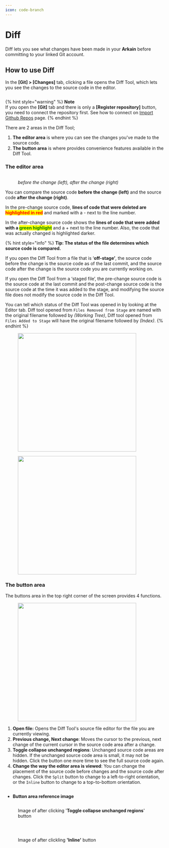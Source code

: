 ```yaml
---
icon: code-branch
---
```


# Diff

Diff lets you see what changes have been made in your **Arkain** before committing to your linked Git account.

## How to use Diff <a href="#how-to-use-diff" id="how-to-use-diff"></a>

In the **\[Git] > \[Changes]** tab, clicking a file opens the Diff Tool, which lets you see the changes to the source code in the editor.

<figure><img src="https://help.goorm.io/~gitbook/image?url=https%3A%2F%2F2181851870-files.gitbook.io%2F%7E%2Ffiles%2Fv0%2Fb%2Fgitbook-x-prod.appspot.com%2Fo%2Fspaces%252F-Lq-Q9LciN1X9EABxGkt%252Fuploads%252FDxn8Zkm5oPRJVUyHKZ29%252Fimage.png%3Falt%3Dmedia%26token%3D3ee9ed8f-69c3-4754-bf94-db90350c5cd6&#x26;width=768&#x26;dpr=4&#x26;quality=100&#x26;sign=5658a022&#x26;sv=2" alt=""><figcaption></figcaption></figure>

{% hint style="warning" %}
**Note**\
If you open the **\[Git]** tab and there is only a **\[Register repository]** button, you need to connect the repository first. See how to connect on [Import Github Repos](../../dashboard/container/container-managing/import-github-repos.md) page.
{% endhint %}

There are 2 areas in the Diff Tool;

1. **The editor area** is where you can see the changes you've made to the source code.
2. **The button area** is where provides convenience features available in the Diff Tool.



### **The editor area**

<figure><img src="https://help.goorm.io/~gitbook/image?url=https%3A%2F%2F2181851870-files.gitbook.io%2F%7E%2Ffiles%2Fv0%2Fb%2Fgitbook-x-prod.appspot.com%2Fo%2Fspaces%252F-Lq-Q9LciN1X9EABxGkt%252Fuploads%252FqtuOUHf7utskU9rl6jCm%252Fimage.png%3Falt%3Dmedia%26token%3Dfea2fa74-1ec2-4fcf-9e68-c81c9b6dd342&#x26;width=768&#x26;dpr=4&#x26;quality=100&#x26;sign=8d5b2a4a&#x26;sv=2" alt=""><figcaption><p><em>before the change (left), after the change (right)</em></p></figcaption></figure>

You can compare the source code **before the change (left)** and the source code **after the change (right)**.

In the pre-change source code, **lines of code that were deleted are&#x20;**<mark style="color:red;">**highlighted in red**</mark> and marked with a - next to the line number.&#x20;

In the after-change source code shows the **lines of code that were added with a&#x20;**<mark style="color:green;">**green highlight**</mark> and a + next to the line number. Also, the code that was actually changed is highlighted darker.

{% hint style="info" %}
**Tip: The status of the file determines which source code is compared.**

If you open the Diff Tool from a file that is ‘**off-stage’**, the source code before the change is the source code as of the last commit, and the source code after the change is the source code you are currently working on.

If you open the Diff Tool from a ‘staged file’, the pre-change source code is the source code at the last commit and the post-change source code is the source code at the time it was added to the stage, and modifying the source file does not modify the source code in the Diff Tool.

You can tell which status of the Diff Tool was opened in by looking at the Editor tab. Diff tool opened from `Files Removed from Stage` are named with the original filename followed by _(Working Tree)_, Diff tool opened from `Files Added to Stage` will have the original filename followed by _(Index)_.
{% endhint %}



<figure><img src="https://help.goorm.io/~gitbook/image?url=https%3A%2F%2F2181851870-files.gitbook.io%2F%7E%2Ffiles%2Fv0%2Fb%2Fgitbook-x-prod.appspot.com%2Fo%2Fspaces%252F-Lq-Q9LciN1X9EABxGkt%252Fuploads%252FyeLK293zcpxH3OvYKsF5%252Fimage.png%3Falt%3Dmedia%26token%3D5096a73a-afd1-4f6e-92d3-f95639714894&#x26;width=300&#x26;dpr=4&#x26;quality=100&#x26;sign=9169877b&#x26;sv=2" alt="" width="375"><figcaption></figcaption></figure>

<figure><img src="https://help.goorm.io/~gitbook/image?url=https%3A%2F%2F2181851870-files.gitbook.io%2F%7E%2Ffiles%2Fv0%2Fb%2Fgitbook-x-prod.appspot.com%2Fo%2Fspaces%252F-Lq-Q9LciN1X9EABxGkt%252Fuploads%252FeGllmObta1iDIOlx8xDR%252Fimage.png%3Falt%3Dmedia%26token%3D4ba7ec27-843e-4aa5-a4a4-7581b941f5b5&#x26;width=300&#x26;dpr=4&#x26;quality=100&#x26;sign=30b20abb&#x26;sv=2" alt="" width="375"><figcaption></figcaption></figure>





### **The button area**

The buttons area in the top right corner of the screen provides 4 functions.

<figure><img src="https://help.goorm.io/~gitbook/image?url=https%3A%2F%2F2181851870-files.gitbook.io%2F%7E%2Ffiles%2Fv0%2Fb%2Fgitbook-x-prod.appspot.com%2Fo%2Fspaces%252F-Lq-Q9LciN1X9EABxGkt%252Fuploads%252Fw3tnK8B5llY3UEG7f7yz%252Fimage.png%3Falt%3Dmedia%26token%3D26f3d9a6-a2d0-4521-a767-6db6d8bba6ad&#x26;width=768&#x26;dpr=4&#x26;quality=100&#x26;sign=7e84d68a&#x26;sv=2" alt="" width="375"><figcaption></figcaption></figure>

1. **Open file:** Opens the Diff Tool's source file editor for the file you are currently viewing.
2. **Previous change, Next change**: Moves the cursor to the previous, next change of the current cursor in the source code area after a change.
3. **Toggle collapse unchanged regions**: Unchanged source code areas are hidden. If the unchanged source code area is small, it may not be hidden. Click the button one more time to see the full source code again.
4. **Change the way the editor area is viewed**: You can change the placement of the source code before changes and the source code after changes. Click the `Split` button to change to a left-to-right orientation, or the `Inline` button to change to a top-to-bottom orientation.

<figure><img src="https://help.goorm.io/~gitbook/image?url=https%3A%2F%2F2181851870-files.gitbook.io%2F%7E%2Ffiles%2Fv0%2Fb%2Fgitbook-x-prod.appspot.com%2Fo%2Fspaces%252F-Lq-Q9LciN1X9EABxGkt%252Fuploads%252FM0Dl5kPtyviNAKWlEToI%252Fimage.png%3Falt%3Dmedia%26token%3D9e1740eb-e4f6-4c2e-b8d8-08602beec2b1&#x26;width=768&#x26;dpr=4&#x26;quality=100&#x26;sign=69f52a14&#x26;sv=2" alt=""><figcaption></figcaption></figure>

* **Button area reference image**

<figure><img src="https://help.goorm.io/~gitbook/image?url=https%3A%2F%2F2181851870-files.gitbook.io%2F%7E%2Ffiles%2Fv0%2Fb%2Fgitbook-x-prod.appspot.com%2Fo%2Fspaces%252F-Lq-Q9LciN1X9EABxGkt%252Fuploads%252FPVVZcrEeRd2AAg7wu8q3%252Fimage.png%3Falt%3Dmedia%26token%3D927a7894-b12c-42fe-8733-43b97d5d27b6&#x26;width=768&#x26;dpr=4&#x26;quality=100&#x26;sign=8ec19dfa&#x26;sv=2" alt=""><figcaption><p>Image of after clicking '<strong>Toggle collapse unchanged regions</strong>' button</p></figcaption></figure>

[\
](https://help.goorm.io/en/goormide/workspace/source-code-management-git/event-tab)

<figure><img src="https://help.goorm.io/~gitbook/image?url=https%3A%2F%2F2181851870-files.gitbook.io%2F%7E%2Ffiles%2Fv0%2Fb%2Fgitbook-x-prod.appspot.com%2Fo%2Fspaces%252F-Lq-Q9LciN1X9EABxGkt%252Fuploads%252FKCWesj30uHrs92Q0tNaR%252Fimage.png%3Falt%3Dmedia%26token%3D2f20d0bd-8e3c-4352-a9d1-881451391c21&#x26;width=768&#x26;dpr=4&#x26;quality=100&#x26;sign=10a8db8a&#x26;sv=2" alt=""><figcaption><p>Image of after clickling <strong>'Inline'</strong> button</p></figcaption></figure>
